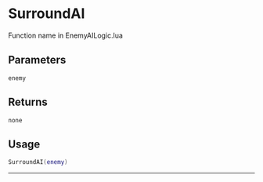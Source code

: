 # SurroundAI
Function name in EnemyAILogic.lua
## Parameters
`enemy`
## Returns
`none`
## Usage
```lua
SurroundAI(enemy)
```
---
